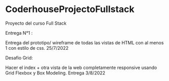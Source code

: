 # CoderhouseProjectoFullstack
Proyecto del curso Full Stack 



Entrega N°1 :

Entrega del prototipo/ wireframe de todas las vistas de HTML con al menos 1 con estilo de css.
25/7/2022

Desafio Grid:

Hacer el index + otra vista de la web completamente responsive usando Grid Flexbox y Box Modeling.
Entrega 3/8/2022